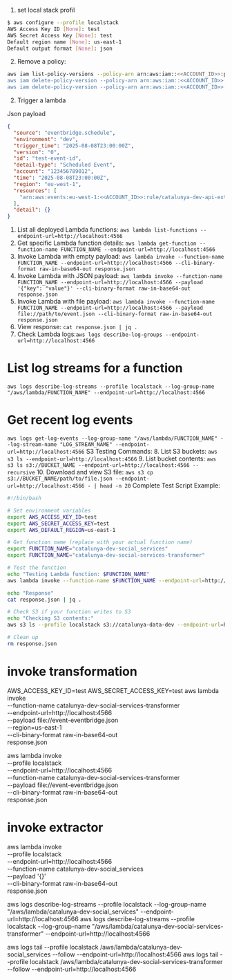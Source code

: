 1. set local stack profil
```bash
$ aws configure --profile localstack
AWS Access Key ID [None]: test
AWS Secret Access Key [None]: test
Default region name [None]: us-east-1
Default output format [None]: json

```
2. Remove a policy:
```bash
aws iam list-policy-versions --policy-arn arn:aws:iam::<<ACCOUNT_ID>>:policy/CatalunyaDeploymentPolicy
aws iam delete-policy-version --policy-arn arn:aws:iam::<<ACCOUNT_ID>>:policy/CatalunyaDeploymentPolicy --version-id v5
aws iam delete-policy-version --policy-arn arn:aws:iam::<<ACCOUNT_ID>>:policy/CatalunyaDeploymentPolicy --version-id v6
```
2. Trigger a lambda

Json payload
```json
{
  "source": "eventbridge.schedule",
  "environment": "dev",
  "trigger_time": "2025-08-08T23:00:00Z",
  "version": "0",
  "id": "test-event-id",
  "detail-type": "Scheduled Event",
  "account": "123456789012",
  "time": "2025-08-08T23:00:00Z",
  "region": "eu-west-1",
  "resources": [
    "arn:aws:events:eu-west-1:<<ACCOUNT_ID>>:rule/catalunya-dev-api-extractor-schedule"
  ],
  "detail": {}
}
```

1. List all deployed Lambda functions:
`aws lambda list-functions --endpoint-url=http://localhost:4566`
2. Get specific Lambda function details:
`aws lambda get-function --function-name FUNCTION_NAME --endpoint-url=http://localhost:4566`
3. Invoke Lambda with empty payload:
`aws lambda invoke --function-name FUNCTION_NAME --endpoint-url=http://localhost:4566 --cli-binary-format raw-in-base64-out response.json`
4. Invoke Lambda with JSON payload:
`aws lambda invoke --function-name FUNCTION_NAME --endpoint-url=http://localhost:4566 --payload '{"key": "value"}' --cli-binary-format raw-in-base64-out response.json`
5. Invoke Lambda with file payload:
`aws lambda invoke --function-name FUNCTION_NAME --endpoint-url=http://localhost:4566 --payload file://path/to/event.json --cli-binary-format raw-in-base64-out response.json`
6. View response:
`cat response.json | jq .`
7. Check Lambda logs:`aws logs describe-log-groups --endpoint-url=http://localhost:4566`

# List log streams for a function
`aws logs describe-log-streams --profile localstack --log-group-name "/aws/lambda/FUNCTION_NAME" --endpoint-url=http://localhost:4566`

# Get recent log events
`aws logs get-log-events --log-group-name "/aws/lambda/FUNCTION_NAME" --log-stream-name "LOG_STREAM_NAME" --endpoint-url=http://localhost:4566`
S3 Testing Commands:
8. List S3 buckets:
`aws s3 ls --endpoint-url=http://localhost:4566`
9. List bucket contents:
`aws s3 ls s3://BUCKET_NAME --endpoint-url=http://localhost:4566 --recursive`
10. Download and view S3 file:
`aws s3 cp s3://BUCKET_NAME/path/to/file.json --endpoint-url=http://localhost:4566 - | head -n 20`
Complete Test Script Example:

```bash
#!/bin/bash

# Set environment variables
export AWS_ACCESS_KEY_ID=test
export AWS_SECRET_ACCESS_KEY=test
export AWS_DEFAULT_REGION=us-east-1

# Get function name (replace with your actual function name)
export FUNCTION_NAME="catalunya-dev-social_services"
export FUNCTION_NAME="catalunya-dev-social-services-transformer"

# Test the function
echo "Testing Lambda function: $FUNCTION_NAME"
aws lambda invoke --function-name $FUNCTION_NAME --endpoint-url=http://localhost:4566 --payload '{}' --cli-binary-format raw-in-base64-out response.json

echo "Response"
cat response.json | jq .

# Check S3 if your function writes to S3
echo "Checking S3 contents:"
aws s3 ls --profile localstack s3://catalunya-data-dev --endpoint-url=http://localhost:4566 --recursive

# Clean up
rm response.json
```

# invoke transformation

AWS_ACCESS_KEY_ID=test AWS_SECRET_ACCESS_KEY=test aws lambda invoke \
  --function-name catalunya-dev-social-services-transformer \
  --endpoint-url=http://localhost:4566 \
  --payload file://event-eventbridge.json \
  --region=us-east-1 \
  --cli-binary-format raw-in-base64-out \
  response.json

aws lambda invoke \
  --profile localstack \
  --endpoint-url=http://localhost:4566 \
  --function-name catalunya-dev-social-services-transformer \
  --payload file://event-eventbridge.json \
  --cli-binary-format raw-in-base64-out \
  response.json

# invoke extractor
aws lambda invoke \
  --profile localstack \
  --endpoint-url=http://localhost:4566 \
  --function-name catalunya-dev-social_services \
  --payload '{}' \
  --cli-binary-format raw-in-base64-out \
  response.json


aws logs describe-log-streams --profile localstack --log-group-name "/aws/lambda/catalunya-dev-social_services" --endpoint-url=http://localhost:4566
aws logs describe-log-streams --profile localstack --log-group-name "/aws/lambda/catalunya-dev-social-services-transformer" --endpoint-url=http://localhost:4566

aws logs tail --profile localstack /aws/lambda/catalunya-dev-social_services --follow --endpoint-url=http://localhost:4566
aws logs tail --profile localstack /aws/lambda/catalunya-dev-social-services-transformer --follow --endpoint-url=http://localhost:4566